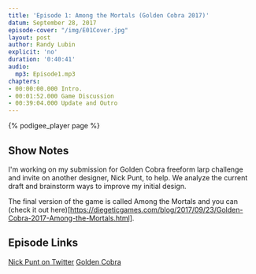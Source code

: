 ```yaml
---
title: 'Episode 1: Among the Mortals (Golden Cobra 2017)'
datum: September 28, 2017
episode-cover: "/img/E01Cover.jpg"
layout: post
author: Randy Lubin
explicit: 'no'
duration: '0:40:41'
audio:
  mp3: Episode1.mp3
chapters:
- 00:00:00.000 Intro.
- 00:01:52.000 Game Discussion
- 00:39:04.000 Update and Outro
---
```


{% podigee_player page %}

## Show Notes

I'm working on my submission for Golden Cobra freeform larp challenge and invite on another designer, Nick Punt, to help. We analyze the current draft and brainstorm ways to improve my initial design.

The final version of the game is called Among the Mortals and you can (check it out here)[https://diegeticgames.com/blog/2017/09/23/Golden-Cobra-2017-Among-the-Mortals.html].

## Episode Links

[Nick Punt on Twitter](https://twitter.com/nickpunt)
[Golden Cobra](http://www.goldencobra.org/)

